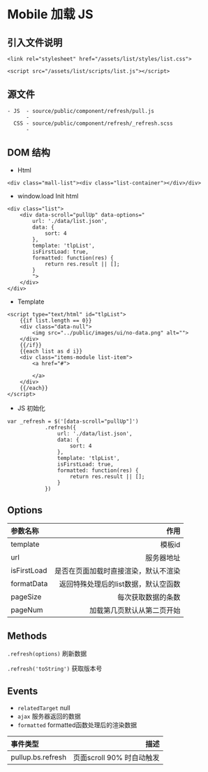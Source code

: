 # Mobile 加载 JS

## 引入文件说明

```
<link rel="stylesheet" href="/assets/list/styles/list.css">

<script src="/assets/list/scripts/list.js"></script>
```

## 源文件

```
- JS  - source/public/component/refresh/pull.js
      -
  CSS - source/public/component/refresh/_refresh.scss
      -
```

## DOM 结构

- Html

```
<div class="mall-list"><div class="list-container"></div>/div>
```

- window.load Init html

```
<div class="list">
    <div data-scroll="pullUp" data-options="
        url: './data/list.json',
        data: {
            sort: 4
        },
        template: 'tlpList',
        isFirstLoad: true,
        formatted: function(res) {
            return res.result || [];
        }
        ">
    </div>
</div>
```

- Template

```
<script type="text/html" id="tlpList">
    {{if list.length == 0}}
    <div class="data-null">
        <img src="../public/images/ui/no-data.png" alt="">
    </div>
    {{/if}}
    {{each list as d i}}
    <div class="items-module list-item">
        <a href="#">

        </a>
    </div>
    {{/each}}
</script>
```

- JS 初始化

```
var _refresh = $('[data-scroll="pullUp"]')
            .refresh({
                url: './data/list.json',
                data: {
                    sort: 4
                },
                template: 'tlpList',
                isFirstLoad: true,
                formatted: function(res) {
                    return res.result || [];
                }
            })
```

## Options

参数名称        |                   作用
:---------- | -------------------:
template    |                 模板id
url         |                服务器地址
isFirstLoad |   是否在页面加载时直接渲染，默认不渲染
formatData  | 返回特殊处理后的list数据，默认空函数
pageSize    |            每次获取数据的条数
pageNum     |        加载第几页默认从第二页开始

## Methods

`.refresh(options)` 刷新数据

`.refresh('toString')` 获取版本号

## Events

- `relatedTarget` null
- `ajax` 服务器返回的数据
- `formatted` formatted函数处理后的渲染数据

事件类型              |                 描述
:---------------- | -----------------:
pullup.bs.refresh | 页面scroll 90% 时自动触发
